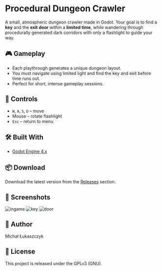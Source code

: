 # Procedural Dungeon Crawler

A small, atmospheric dungeon crawler made in Godot. Your goal is to find a **key** and the **exit door** within a **limited time**, while wandering through procedurally generated dark corridors with only a flashlight to guide your way.

## 🎮 Gameplay

- Each playthrough generates a unique dungeon layout.
- You must navigate using limited light and find the key and exit before time runs out.
- Perfect for short, intense gameplay sessions.

## 🧭 Controls

- `W`, `A`, `S`, `D` – move
- Mouse – rotate flashlight
- `Esc` – return to menu

## 🛠 Built With

- [Godot Engine 4.x](https://godotengine.org)

## 📦 Download

Download the latest version from the [Releases](https://github.com/your-username/procedural-dungeon-crawler/releases) section.

## 📸 Screenshots

![ingame](https://github.com/user-attachments/assets/28c03294-e253-4080-bfb2-9765305e5ee4)
![key](https://github.com/user-attachments/assets/97830224-31dd-4eb4-9f56-fa64e437ba37)
![door](https://github.com/user-attachments/assets/3dd87a21-1d7c-4bc8-a36e-bc589546fcd4)


## 📃 Author
Michał Łukaszczyk


## 📃 License

This project is released under the GPLv3 (GNU).
